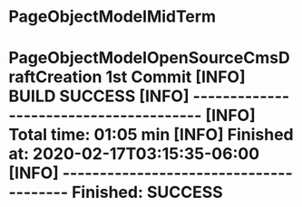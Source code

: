 # PageObjectModelMidTerm
PageObjectModelOpenSourceCmsDraftCreation
1st Commit
[INFO] BUILD SUCCESS
[INFO] ---------------------------------------
[INFO] Total time:  01:05 min
[INFO] Finished at: 2020-02-17T03:15:35-06:00
[INFO] ---------------------------------------
Finished: SUCCESS
==============================================
